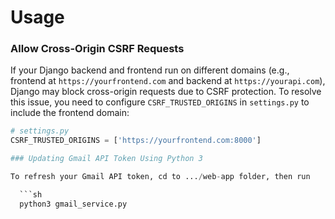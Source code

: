 # Usage

### Allow Cross-Origin CSRF Requests

If your Django backend and frontend run on different domains 
(e.g., frontend at `https://yourfrontend.com` and backend at `https://yourapi.com`), 
Django may block cross-origin requests due to CSRF protection. 
To resolve this issue, you need to configure `CSRF_TRUSTED_ORIGINS` in `settings.py` to include the frontend domain:

```python
# settings.py
CSRF_TRUSTED_ORIGINS = ['https://yourfrontend.com:8000']

### Updating Gmail API Token Using Python 3

To refresh your Gmail API token, cd to .../web-app folder, then run

  ```sh
  python3 gmail_service.py
